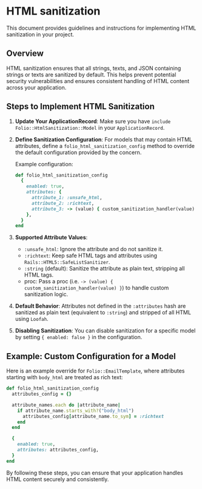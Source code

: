 # HTML sanitization

This document provides guidelines and instructions for implementing HTML sanitization in your project.

## Overview

HTML sanitization ensures that all strings, texts, and JSON containing strings or texts are sanitized by default. This helps prevent potential security vulnerabilities and ensures consistent handling of HTML content across your application.

## Steps to Implement HTML Sanitization

1. **Update Your ApplicationRecord**:
   Make sure you have `include Folio::HtmlSanitization::Model` in your `ApplicationRecord`.

2. **Define Sanitization Configuration**:
   For models that may contain HTML attributes, define a `folio_html_sanitization_config` method to override the default configuration provided by the concern.

   Example configuration:
   ```rb
   def folio_html_sanitization_config
     {
       enabled: true,
       attributes: {
         attribute_1: :unsafe_html,
         attribute_2: :richtext,
         attribute_3: -> (value) { custom_sanitization_handler(value) },
       },
     }
   end
   ```

3. **Supported Attribute Values**:
   - `:unsafe_html`: Ignore the attribute and do not sanitize it.
   - `:richtext`: Keep safe HTML tags and attributes using `Rails::HTML5::SafeListSanitizer`.
   - `:string` (default): Sanitize the attribute as plain text, stripping all HTML tags.
   - proc: Pass a proc (i.e. `-> (value) { custom_sanitization_handler(value) }`) to handle custom sanitization logic.

4. **Default Behavior**:
   Attributes not defined in the `:attributes` hash are sanitized as plain text (equivalent to `:string`) and stripped of all HTML using `Loofah`.

5. **Disabling Sanitization**:
   You can disable sanitization for a specific model by setting `{ enabled: false }` in the configuration.

## Example: Custom Configuration for a Model

Here is an example override for `Folio::EmailTemplate`, where attributes starting with `body_html` are treated as rich text:

```rb
def folio_html_sanitization_config
  attributes_config = {}

  attribute_names.each do |attribute_name|
    if attribute_name.starts_with?("body_html")
      attributes_config[attribute_name.to_sym] = :richtext
    end
  end

  {
    enabled: true,
    attributes: attributes_config,
  }
end
```

By following these steps, you can ensure that your application handles HTML content securely and consistently.
